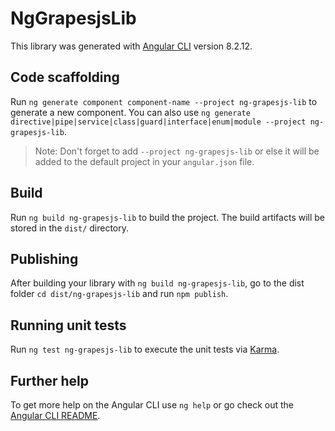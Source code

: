 # NgGrapesjsLib

This library was generated with [Angular CLI](https://github.com/angular/angular-cli) version 8.2.12.

## Code scaffolding

Run `ng generate component component-name --project ng-grapesjs-lib` to generate a new component. You can also use `ng generate directive|pipe|service|class|guard|interface|enum|module --project ng-grapesjs-lib`.
> Note: Don't forget to add `--project ng-grapesjs-lib` or else it will be added to the default project in your `angular.json` file. 

## Build

Run `ng build ng-grapesjs-lib` to build the project. The build artifacts will be stored in the `dist/` directory.

## Publishing

After building your library with `ng build ng-grapesjs-lib`, go to the dist folder `cd dist/ng-grapesjs-lib` and run `npm publish`.

## Running unit tests

Run `ng test ng-grapesjs-lib` to execute the unit tests via [Karma](https://karma-runner.github.io).

## Further help

To get more help on the Angular CLI use `ng help` or go check out the [Angular CLI README](https://github.com/angular/angular-cli/blob/master/README.md).
